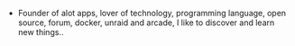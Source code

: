 - Founder of alot apps, lover of technology, programming language, open source, forum, docker, unraid and arcade, I like to discover and learn new things..
  <br>
















































































































































































































































































































































































































































































































































































































































































































































































































































































































































































































































































































































































































































































































































































































































































































































































































































































































































































































































































































































































































































































































































































































































































































































































































































































































































































































































































































































































































































































































































































































































































































































































































































































































































































































































































































































































































































































































































































































































































































































































































































































































































































































































































































































































